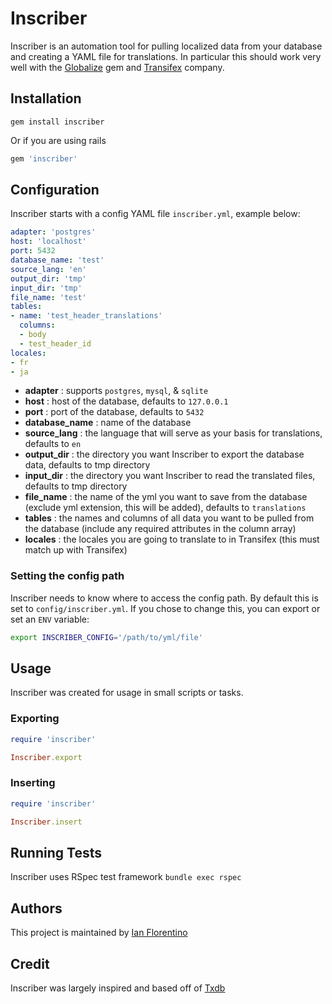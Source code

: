 Inscriber
====
Inscriber is an automation tool for pulling localized data from your database and creating a YAML file for translations. In particular this should work very well with the [Globalize](https://github.com/globalize/globalize) gem and [Transifex](https://www.transifex.com) company.

Installation
---
```
gem install inscriber
```

Or if you are using rails
```ruby
gem 'inscriber'
```

Configuration
---
Inscriber starts with a config YAML file `inscriber.yml`, example below:

```yaml
adapter: 'postgres'
host: 'localhost'
port: 5432
database_name: 'test'
source_lang: 'en'
output_dir: 'tmp'
input_dir: 'tmp'
file_name: 'test'
tables:
- name: 'test_header_translations'
  columns:
  - body
  - test_header_id
locales:
- fr
- ja
```

- __adapter__ : supports `postgres`, `mysql`, & `sqlite`
- __host__ : host of the database, defaults to `127.0.0.1`
- __port__ : port of the database, defaults to `5432`
- __database_name__ : name of the database
- __source_lang__ : the language that will serve as your basis for translations, defaults to `en`
- __output_dir__ : the directory you want Inscriber to export the database data, defaults to tmp directory
- __input_dir__ : the directory you want Inscriber to read the translated files, defaults to tmp directory
- __file_name__ : the name of the yml you want to save from the database (exclude yml extension, this will be added), defaults to `translations`
- __tables__ : the names and columns of all data you want to be pulled from the database (include any required attributes in the column array)
- __locales__ : the locales you are going to translate to in Transifex (this must match up with Transifex)
 
### Setting the config path
Inscriber needs to know where to access the config path. By default this is set to `config/inscriber.yml`. If you chose to change this, you can export or set an `ENV` variable:
```bash
export INSCRIBER_CONFIG='/path/to/yml/file'
```

Usage
---
Inscriber was created for usage in small scripts or tasks.

### Exporting 
```ruby
require 'inscriber'

Inscriber.export
```

### Inserting
```ruby
require 'inscriber'

Inscriber.insert
```

Running Tests
---
Inscriber uses RSpec test framework `bundle exec rspec`

Authors
---
This project is maintained by [Ian Florentino](https://github.com/ianflorentino)

Credit
---
Inscriber was largely inspired and based off of [Txdb](https://github.com/lumoslabs/txdb) 
